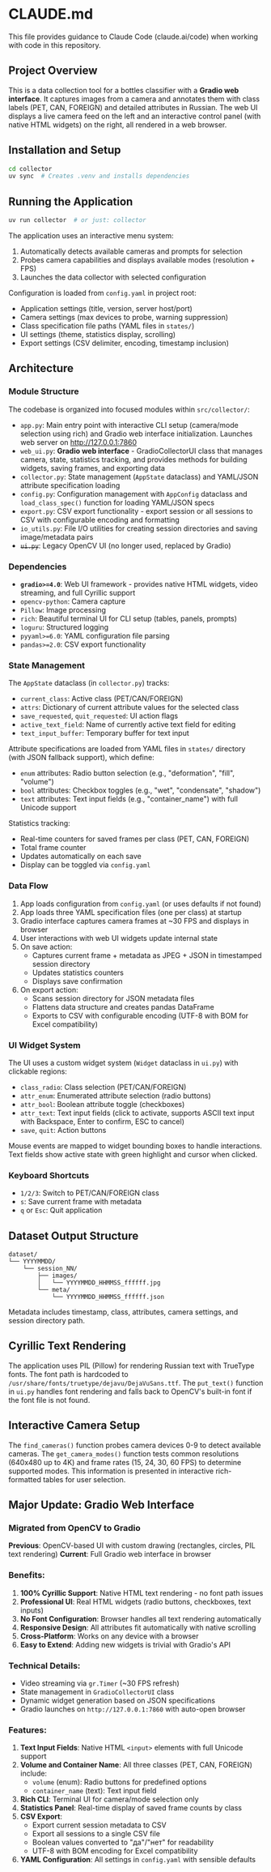 # CLAUDE.md

This file provides guidance to Claude Code (claude.ai/code) when working with code in this repository.

## Project Overview

This is a data collection tool for a bottles classifier with a **Gradio web interface**. It captures images from a camera and annotates them with class labels (PET, CAN, FOREIGN) and detailed attributes in Russian. The web UI displays a live camera feed on the left and an interactive control panel (with native HTML widgets) on the right, all rendered in a web browser.

## Installation and Setup

```bash
cd collector
uv sync  # Creates .venv and installs dependencies
```

## Running the Application

```bash
uv run collector  # or just: collector
```

The application uses an interactive menu system:
1. Automatically detects available cameras and prompts for selection
2. Probes camera capabilities and displays available modes (resolution + FPS)
3. Launches the data collector with selected configuration

Configuration is loaded from `config.yaml` in project root:
- Application settings (title, version, server host/port)
- Camera settings (max devices to probe, warning suppression)
- Class specification file paths (YAML files in `states/`)
- UI settings (theme, statistics display, scrolling)
- Export settings (CSV delimiter, encoding, timestamp inclusion)

## Architecture

### Module Structure

The codebase is organized into focused modules within `src/collector/`:

- `app.py`: Main entry point with interactive CLI setup (camera/mode selection using rich) and Gradio web interface initialization. Launches web server on http://127.0.0.1:7860
- `web_ui.py`: **Gradio web interface** - GradioCollectorUI class that manages camera, state, statistics tracking, and provides methods for building widgets, saving frames, and exporting data
- `collector.py`: State management (`AppState` dataclass) and YAML/JSON attribute specification loading
- `config.py`: Configuration management with `AppConfig` dataclass and `load_class_spec()` function for loading YAML/JSON specs
- `export.py`: CSV export functionality - export session or all sessions to CSV with configurable encoding and formatting
- `io_utils.py`: File I/O utilities for creating session directories and saving image/metadata pairs
- ~~`ui.py`~~: Legacy OpenCV UI (no longer used, replaced by Gradio)

### Dependencies

- **`gradio>=4.0`**: Web UI framework - provides native HTML widgets, video streaming, and full Cyrillic support
- `opencv-python`: Camera capture
- `Pillow`: Image processing
- `rich`: Beautiful terminal UI for CLI setup (tables, panels, prompts)
- `loguru`: Structured logging
- `pyyaml>=6.0`: YAML configuration file parsing
- `pandas>=2.0`: CSV export functionality

### State Management

The `AppState` dataclass (in `collector.py`) tracks:
- `current_class`: Active class (PET/CAN/FOREIGN)
- `attrs`: Dictionary of current attribute values for the selected class
- `save_requested`, `quit_requested`: UI action flags
- `active_text_field`: Name of currently active text field for editing
- `text_input_buffer`: Temporary buffer for text input

Attribute specifications are loaded from YAML files in `states/` directory (with JSON fallback support), which define:
- `enum` attributes: Radio button selection (e.g., "deformation", "fill", "volume")
- `bool` attributes: Checkbox toggles (e.g., "wet", "condensate", "shadow")
- `text` attributes: Text input fields (e.g., "container_name") with full Unicode support

Statistics tracking:
- Real-time counters for saved frames per class (PET, CAN, FOREIGN)
- Total frame counter
- Updates automatically on each save
- Display can be toggled via `config.yaml`

### Data Flow

1. App loads configuration from `config.yaml` (or uses defaults if not found)
2. App loads three YAML specification files (one per class) at startup
3. Gradio interface captures camera frames at ~30 FPS and displays in browser
4. User interactions with web UI widgets update internal state
5. On save action:
   - Captures current frame + metadata as JPEG + JSON in timestamped session directory
   - Updates statistics counters
   - Displays save confirmation
6. On export action:
   - Scans session directory for JSON metadata files
   - Flattens data structure and creates pandas DataFrame
   - Exports to CSV with configurable encoding (UTF-8 with BOM for Excel compatibility)

### UI Widget System

The UI uses a custom widget system (`Widget` dataclass in `ui.py`) with clickable regions:
- `class_radio`: Class selection (PET/CAN/FOREIGN)
- `attr_enum`: Enumerated attribute selection (radio buttons)
- `attr_bool`: Boolean attribute toggle (checkboxes)
- `attr_text`: Text input fields (click to activate, supports ASCII text input with Backspace, Enter to confirm, ESC to cancel)
- `save`, `quit`: Action buttons

Mouse events are mapped to widget bounding boxes to handle interactions. Text fields show active state with green highlight and cursor when clicked.

### Keyboard Shortcuts

- `1/2/3`: Switch to PET/CAN/FOREIGN class
- `s`: Save current frame with metadata
- `q` or `Esc`: Quit application

## Dataset Output Structure

```
dataset/
└── YYYYMMDD/
    └── session_NN/
        ├── images/
        │   └── YYYYMMDD_HHMMSS_ffffff.jpg
        └── meta/
            └── YYYYMMDD_HHMMSS_ffffff.json
```

Metadata includes timestamp, class, attributes, camera settings, and session directory path.

## Cyrillic Text Rendering

The application uses PIL (Pillow) for rendering Russian text with TrueType fonts. The font path is hardcoded to `/usr/share/fonts/truetype/dejavu/DejaVuSans.ttf`. The `put_text()` function in `ui.py` handles font rendering and falls back to OpenCV's built-in font if the font file is not found.

## Interactive Camera Setup

The `find_cameras()` function probes camera devices 0-9 to detect available cameras. The `get_camera_modes()` function tests common resolutions (640x480 up to 4K) and frame rates (15, 24, 30, 60 FPS) to determine supported modes. This information is presented in interactive rich-formatted tables for user selection.

## Major Update: Gradio Web Interface

### Migrated from OpenCV to Gradio

**Previous**: OpenCV-based UI with custom drawing (rectangles, circles, PIL text rendering)
**Current**: Full Gradio web interface in browser

### Benefits:

1. **100% Cyrillic Support**: Native HTML text rendering - no font path issues
2. **Professional UI**: Real HTML widgets (radio buttons, checkboxes, text inputs)
3. **No Font Configuration**: Browser handles all text rendering automatically
4. **Responsive Design**: All attributes fit automatically with native scrolling
5. **Cross-Platform**: Works on any device with a browser
6. **Easy to Extend**: Adding new widgets is trivial with Gradio's API

### Technical Details:

- Video streaming via `gr.Timer` (~30 FPS refresh)
- State management in `GradioCollectorUI` class
- Dynamic widget generation based on JSON specifications
- Gradio launches on `http://127.0.0.1:7860` with auto-open browser

### Features:

1. **Text Input Fields**: Native HTML `<input>` elements with full Unicode support
2. **Volume and Container Name**: All three classes (PET, CAN, FOREIGN) include:
   - `volume` (enum): Radio buttons for predefined options
   - `container_name` (text): Text input field
3. **Rich CLI**: Terminal UI for camera/mode selection only
4. **Statistics Panel**: Real-time display of saved frame counts by class
5. **CSV Export**:
   - Export current session metadata to CSV
   - Export all sessions to a single CSV file
   - Boolean values converted to "да"/"нет" for readability
   - UTF-8 with BOM encoding for Excel compatibility
6. **YAML Configuration**: All settings in `config.yaml` with sensible defaults